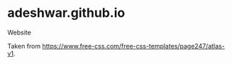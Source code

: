 # adeshwar.github.io
Website

Taken from https://www.free-css.com/free-css-templates/page247/atlas-v1.
